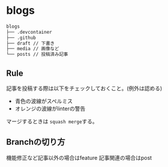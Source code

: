 # blogs

```txt
blogs
├── .devcontainer
├── .github
├── draft // 下書き
├── media // 画像など
└── posts // 投稿済み記事
```

## Rule

記事を投稿する際は以下をチェックしておくこと。(例外は認める)

* 青色の波線がスペルミス
* オレンジの波線がlinterの警告

マージするときは `squash merge`する。

## Branchの切り方

機能修正など記事以外の場合はfeature
記事関連の場合はpost
